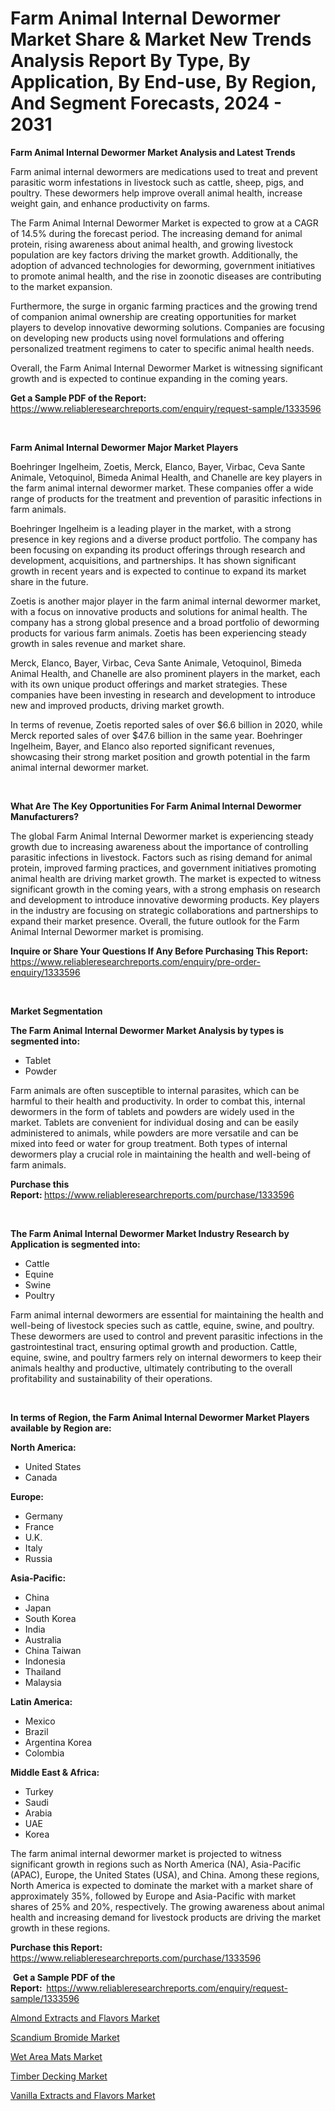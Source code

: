 <p><h1>Farm Animal Internal Dewormer Market Share & Market New Trends Analysis Report By Type, By Application, By End-use, By Region, And Segment Forecasts, 2024 - 2031</h1></p><p><strong>Farm Animal Internal Dewormer Market Analysis and Latest Trends</strong></p>
<p><p>Farm animal internal dewormers are medications used to treat and prevent parasitic worm infestations in livestock such as cattle, sheep, pigs, and poultry. These dewormers help improve overall animal health, increase weight gain, and enhance productivity on farms.</p><p>The Farm Animal Internal Dewormer Market is expected to grow at a CAGR of 14.5% during the forecast period. The increasing demand for animal protein, rising awareness about animal health, and growing livestock population are key factors driving the market growth. Additionally, the adoption of advanced technologies for deworming, government initiatives to promote animal health, and the rise in zoonotic diseases are contributing to the market expansion.</p><p>Furthermore, the surge in organic farming practices and the growing trend of companion animal ownership are creating opportunities for market players to develop innovative deworming solutions. Companies are focusing on developing new products using novel formulations and offering personalized treatment regimens to cater to specific animal health needs.</p><p>Overall, the Farm Animal Internal Dewormer Market is witnessing significant growth and is expected to continue expanding in the coming years.</p></p>
<p><strong>Get a Sample PDF of the Report:&nbsp;</strong> <a href="https://www.reliableresearchreports.com/enquiry/request-sample/1333596">https://www.reliableresearchreports.com/enquiry/request-sample/1333596</a></p>
<p>&nbsp;</p>
<p><strong>Farm Animal Internal Dewormer Major Market Players</strong></p>
<p><p>Boehringer Ingelheim, Zoetis, Merck, Elanco, Bayer, Virbac, Ceva Sante Animale, Vetoquinol, Bimeda Animal Health, and Chanelle are key players in the farm animal internal dewormer market. These companies offer a wide range of products for the treatment and prevention of parasitic infections in farm animals.</p><p>Boehringer Ingelheim is a leading player in the market, with a strong presence in key regions and a diverse product portfolio. The company has been focusing on expanding its product offerings through research and development, acquisitions, and partnerships. It has shown significant growth in recent years and is expected to continue to expand its market share in the future.</p><p>Zoetis is another major player in the farm animal internal dewormer market, with a focus on innovative products and solutions for animal health. The company has a strong global presence and a broad portfolio of deworming products for various farm animals. Zoetis has been experiencing steady growth in sales revenue and market share.</p><p>Merck, Elanco, Bayer, Virbac, Ceva Sante Animale, Vetoquinol, Bimeda Animal Health, and Chanelle are also prominent players in the market, each with its own unique product offerings and market strategies. These companies have been investing in research and development to introduce new and improved products, driving market growth.</p><p>In terms of revenue, Zoetis reported sales of over $6.6 billion in 2020, while Merck reported sales of over $47.6 billion in the same year. Boehringer Ingelheim, Bayer, and Elanco also reported significant revenues, showcasing their strong market position and growth potential in the farm animal internal dewormer market.</p></p>
<p>&nbsp;</p>
<p><strong>What Are The Key Opportunities For Farm Animal Internal Dewormer Manufacturers?</strong></p>
<p><p>The global Farm Animal Internal Dewormer market is experiencing steady growth due to increasing awareness about the importance of controlling parasitic infections in livestock. Factors such as rising demand for animal protein, improved farming practices, and government initiatives promoting animal health are driving market growth. The market is expected to witness significant growth in the coming years, with a strong emphasis on research and development to introduce innovative deworming products. Key players in the industry are focusing on strategic collaborations and partnerships to expand their market presence. Overall, the future outlook for the Farm Animal Internal Dewormer market is promising.</p></p>
<p><strong>Inquire or Share Your Questions If Any Before Purchasing This Report:</strong> <a href="https://www.reliableresearchreports.com/enquiry/pre-order-enquiry/1333596">https://www.reliableresearchreports.com/enquiry/pre-order-enquiry/1333596</a></p>
<p>&nbsp;</p>
<p><strong>Market Segmentation</strong></p>
<p><strong>The Farm Animal Internal Dewormer Market Analysis by types is segmented into:</strong></p>
<p><ul><li>Tablet</li><li>Powder</li></ul></p>
<p><p>Farm animals are often susceptible to internal parasites, which can be harmful to their health and productivity. In order to combat this, internal dewormers in the form of tablets and powders are widely used in the market. Tablets are convenient for individual dosing and can be easily administered to animals, while powders are more versatile and can be mixed into feed or water for group treatment. Both types of internal dewormers play a crucial role in maintaining the health and well-being of farm animals.</p></p>
<p><strong>Purchase this Report:&nbsp;</strong><a href="https://www.reliableresearchreports.com/purchase/1333596">https://www.reliableresearchreports.com/purchase/1333596</a></p>
<p>&nbsp;</p>
<p><strong>The Farm Animal Internal Dewormer Market Industry Research by Application is segmented into:</strong></p>
<p><ul><li>Cattle</li><li>Equine</li><li>Swine</li><li>Poultry</li></ul></p>
<p><p>Farm animal internal dewormers are essential for maintaining the health and well-being of livestock species such as cattle, equine, swine, and poultry. These dewormers are used to control and prevent parasitic infections in the gastrointestinal tract, ensuring optimal growth and production. Cattle, equine, swine, and poultry farmers rely on internal dewormers to keep their animals healthy and productive, ultimately contributing to the overall profitability and sustainability of their operations.</p></p>
<p>&nbsp;</p>
<p><strong>In terms of Region, the Farm Animal Internal Dewormer Market Players available by Region are:</strong></p>
<p>
    <p> <strong> North America: </strong>
        <ul>
            <li>United States</li>
            <li>Canada</li>
        </ul>
        </p> 
    <p> <strong> Europe: </strong>
        <ul>
            <li>Germany</li>
            <li>France</li>
            <li>U.K.</li>
            <li>Italy</li>
            <li>Russia</li>
        </ul>
        </p> 
    <p> <strong> Asia-Pacific: </strong>
        <ul>
            <li>China</li>
            <li>Japan</li>
            <li>South Korea</li>
            <li>India</li>
            <li>Australia</li>
            <li>China Taiwan</li>
            <li>Indonesia</li>
            <li>Thailand</li>
            <li>Malaysia</li>
        </ul>
        </p> 
    <p> <strong> Latin America: </strong>
        <ul>
            <li>Mexico</li>
            <li>Brazil</li>
            <li>Argentina Korea</li>
            <li>Colombia</li>
        </ul>
        </p> 
    <p> <strong> Middle East & Africa: </strong>
        <ul>
            <li>Turkey</li>
            <li>Saudi</li>
            <li>Arabia</li>
            <li>UAE</li>
            <li>Korea</li>
        </ul>
    </p>
    </p>
<p><p>The farm animal internal dewormer market is projected to witness significant growth in regions such as North America (NA), Asia-Pacific (APAC), Europe, the United States (USA), and China. Among these regions, North America is expected to dominate the market with a market share of approximately 35%, followed by Europe and Asia-Pacific with market shares of 25% and 20%, respectively. The growing awareness about animal health and increasing demand for livestock products are driving the market growth in these regions.</p></p>
<p><strong>Purchase this Report: </strong><a href="https://www.reliableresearchreports.com/purchase/1333596">https://www.reliableresearchreports.com/purchase/1333596</a></p>
<p>&nbsp;<strong>Get a Sample PDF of the Report:&nbsp;&nbsp;</strong><a href="https://www.reliableresearchreports.com/enquiry/request-sample/1333596">https://www.reliableresearchreports.com/enquiry/request-sample/1333596</a></p>
<p><strong></strong></p>
<p><p><a href="https://github.com/WillieWoodard/Market-Research-Report-List-3/blob/main/almond-extracts-and-flavors-market.md">Almond Extracts and Flavors Market</a></p><p><a href="https://medium.com/p/b78fd64c2d4c/edit">Scandium Bromide Market</a></p><p><a href="https://medium.com/p/2d068db3df42/edit">Wet Area Mats Market</a></p><p><a href="https://medium.com/p/2790211ea33b/edit">Timber Decking Market</a></p><p><a href="https://github.com/marloy8/Market-Research-Report-List-3/blob/main/vanilla-extracts-and-flavors-market.md">Vanilla Extracts and Flavors Market</a></p></p>